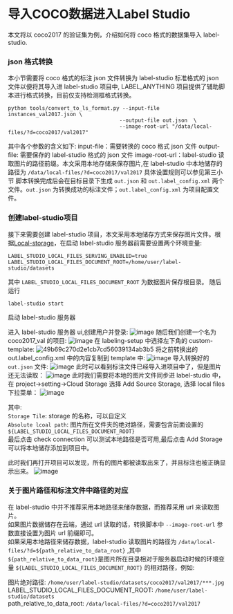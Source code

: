 # 导入COCO数据进入Label Studio


本文将以 coco2017 的验证集为例，介绍如何将 coco 格式的数据集导入 label-studio.

### json 格式转换

本小节需要将 coco 格式的标注 json 文件转换为 label-studio 标准格式的 json 文件以便将其导入进 label-studio 项目中, LABEL_ANYTHING 项目提供了辅助脚本进行格式转换，目前仅支持检测框格式转换。

```shell
python tools/convert_to_ls_format.py --input-file instances_val2017.json \ 
                                    --output-file out.json  \  
                                    --image-root-url "/data/local-files/?d=coco2017/val2017" 
``` 
其中各个参数的含义如下:
input-file：需要转换的 coco 格式 json 文件
output-file: 需要保存的 label-studio 格式的 json 文件
image-root-url：label-studio 读取图片的路径前缀。本文采用本地存储来保存图片,在 label-studio 中本地储存的路径为 `/data/local-files/?d=coco2017/val2017` 具体设置规则可以参见第三小节
脚本转换完成后会在目标目录下生成 `out.json` 和 `out.label_config.xml` 两个文件。`out.json` 为转换成功的标注文件；`out.label_config.xml` 为项目配置文件。


### 创建label-studio项目
接下来需要创建 label-studio 项目，本文采用本地储存方式来保存图片文件。根据[Local-storage](https://labelstud.io/guide/storage.html#Local-storage)，在启动 label-studio 服务器前需要设置两个环境变量:
```
LABEL_STUDIO_LOCAL_FILES_SERVING_ENABLED=true
LABEL_STUDIO_LOCAL_FILES_DOCUMENT_ROOT=/home/user/label-studio/datasets 
```
其中 `LABEL_STUDIO_LOCAL_FILES_DOCUMENT_ROOT` 为数据图片保存根目录。
随后运行
```
label-studio start
```
启动 label-studio 服务器

进入 label-studio 服务器 ui,创建用户并登录:
![image](https://user-images.githubusercontent.com/42299757/235576000-2d7e2a3e-dde8-4aca-83fd-d003f4ba0170.png)
随后我们创建一个名为 coco2017_val 的项目:
![image](https://user-images.githubusercontent.com/42299757/235576168-1768b92c-1d6b-4ad1-8958-43abcf2231fa.png)
在 labeling-setup 中选择左下角的 custom-template:
![49b69c270d2e1cb7cd56039134ab3b5](https://user-images.githubusercontent.com/42299757/235576464-c4236a23-23f9-4e9c-ab11-8b8dbddb2797.png)
将之前转换出的 out.label_config.xml 中的内容复制到 template 中:
![image](https://user-images.githubusercontent.com/42299757/235576648-3f763f39-986e-4a47-9276-4574642d59cd.png)
导入转换好的 `out.json` 文件:
![image](https://user-images.githubusercontent.com/42299757/235576793-9b01cc23-6bb7-4742-be9a-f1be25134060.png)
此时可以看到标注文件已经导入进项目中了，但是图片还无法读取：
![image](https://user-images.githubusercontent.com/42299757/235577852-8f8377da-12d4-4dcd-acad-0d46027a16ca.png)
此时我们需要将本地的图片文件同步进 label-studio 中，在 project->setting->Cloud Storage 选择 Add Source Storage, 选择 local files 下拉菜单：
![image](https://user-images.githubusercontent.com/42299757/235577703-27d47f54-48be-4bf3-9155-4b85337d2302.png)

其中: \
`Storage Tile`: storage 的名称，可以自定义 \
`Absolute lcoal path`: 图片所在文件夹的绝对路径，需要包含前面设置的 `${LABEL_STUDIO_LOCAL_FILES_DOCUMENT_ROOT}` \
最后点击 check connection 可以测试本地路径是否可用,最后点击 Add Storage 可以将本地储存添加到项目中。

此时我们再打开项目可以发现，所有的图片都被读取出来了，并且标注也被正确显示出来。
![image](https://user-images.githubusercontent.com/42299757/235578802-c3b13152-76ea-4388-b3c9-0d3c9bee2c13.png)

### 关于图片路径和标注文件中路径的对应
在 label-studio 中并不推荐采用本地路径来储存数据，而推荐采用 url 来读取图片。\
如果图片数据储存在云端，通过 url 读取的话，转换脚本中 `--image-root-url` 参数直接设置为图片 url 前缀即可。\
如果采用本地路径来储存数据，label-studio 读取图片的路径为 `/data/local-files/?d=${path_relative_to_data_root}` ,其中`${path_relative_to_data_root}`是图片所在目录相对于服务器启动时候的环境变量 `${LABEL_STUDIO_LOCAL_FILES_DOCUMENT_ROOT}` 的相对路径，例如: 

图片绝对路径: `/home/user/label-studio/datasets/coco2017/val2017/***.jpg` \
LABEL_STUDIO_LOCAL_FILES_DOCUMENT_ROOT: `/home/user/label-studio/datasets` \
path_relative_to_data_root: `/data/local-files/?d=coco2017/val2017` 


